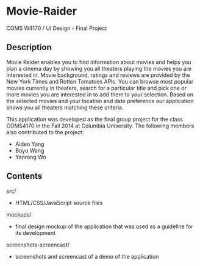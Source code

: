 # Movie-Raider
COMS W4170 / UI Design - Final Project

Description
-----------
Movie Raider enables you to find information about movies and helps you plan a cinema day by showing you all theaters playing the movies you are interested in. Movie background, ratings and reviews are provided by the New York Times and Rotten Tomatoes APIs. You can browse most popular movies currently in theaters, search for a particular title and pick one or more movies you are interested in to add them to your selection. Based on the selected movies and your location and date preference our application shows you all theaters matching these criteria.

This application was developed as the final group project for the class COMS4170 in the Fall 2014 at Columbia University. The following members also contributed to the project:
- Aiden Yang
- Boyu Wang
- Yanrong Wo

Contents
--------

src/
- HTML/CSS/JavaScript source files

mockups/
- final design mockup of the application that was used as a guideline for its development

screenshots-screencast/
- screenshots and screencast of a demo of the application
